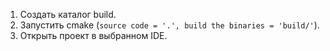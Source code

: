 1. Создать каталог build.
2. Запустить cmake (`source code = '.', build the binaries = 'build/'`).
3. Открыть проект в выбранном IDE.
